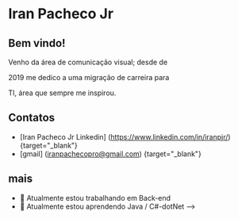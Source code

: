 # Iran Pacheco Jr 

## Bem vindo! 
<p>Venho da área de comunicação visual; desde de</p>
<p>2019 me dedico a uma migração de carreira para </p>
<p>TI, área que sempre me inspirou. </p>

## Contatos
* [Iran Pacheco Jr Linkedin] (https://www.linkedin.com/in/iranpjr/) {target="_blank"}
* [gmail] (iranpachecopro@gmail.com) {target="_blank"}

## mais
- 🔭 Atualmente estou trabalhando em Back-end
- 🌱 Atualmente estou aprendendo Java / C#-dotNet
-->
